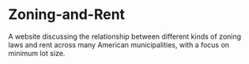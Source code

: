 # Zoning-and-Rent
A website discussing the relationship between different kinds of zoning laws and rent across many American municipalities, with a focus on minimum lot size.
